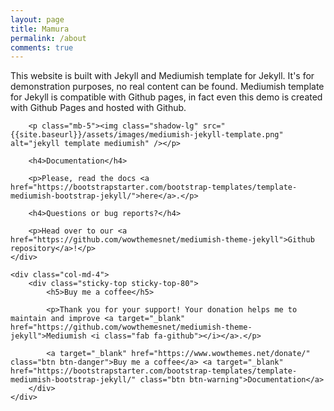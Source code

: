 ```yaml
---
layout: page
title: Mamura
permalink: /about
comments: true
---
```


<div class="row justify-content-between">
    <div class="col-md-8 pr-5">
        <p>This website is built with Jekyll and Mediumish template for Jekyll. It's for demonstration purposes, no real content can be found. Mediumish template for Jekyll is compatible with Github pages, in fact even this demo is created with Github Pages and hosted with Github.</p>

        <p class="mb-5"><img class="shadow-lg" src="{{site.baseurl}}/assets/images/mediumish-jekyll-template.png" alt="jekyll template mediumish" /></p>

        <h4>Documentation</h4>

        <p>Please, read the docs <a href="https://bootstrapstarter.com/bootstrap-templates/template-mediumish-bootstrap-jekyll/">here</a>.</p>

        <h4>Questions or bug reports?</h4>

        <p>Head over to our <a href="https://github.com/wowthemesnet/mediumish-theme-jekyll">Github repository</a>!</p>
    </div>

    <div class="col-md-4">
        <div class="sticky-top sticky-top-80">
            <h5>Buy me a coffee</h5>

            <p>Thank you for your support! Your donation helps me to maintain and improve <a target="_blank" href="https://github.com/wowthemesnet/mediumish-theme-jekyll">Mediumish <i class="fab fa-github"></i></a>.</p>

            <a target="_blank" href="https://www.wowthemes.net/donate/" class="btn btn-danger">Buy me a coffee</a> <a target="_blank" href="https://bootstrapstarter.com/bootstrap-templates/template-mediumish-bootstrap-jekyll/" class="btn btn-warning">Documentation</a>
        </div>
    </div>
</div>